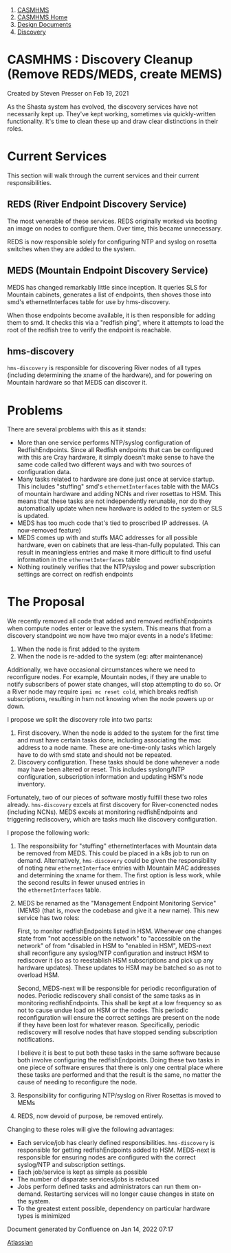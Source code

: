 1.  [CASMHMS](index.html)
2.  [CASMHMS Home](CASMHMS-Home_119901124.html)
3.  [Design Documents](Design-Documents_127906417.html)
4.  [Discovery](Discovery_227479292.html)

# <span id="title-text"> CASMHMS : Discovery Cleanup (Remove REDS/MEDS, create MEMS) </span>

Created by <span class="author"> Steven Presser</span> on Feb 19, 2021

As the Shasta system has evolved, the discovery services have not
necessarily kept up. They've kept working, sometimes via quickly-written
functionality. It's time to clean these up and draw clear distinctions
in their roles.

# Current Services

This section will walk through the current services and their current
responsibilities.

## REDS (River Endpoint Discovery Service)

The most venerable of these services. REDS originally worked via booting
an image on nodes to configure them. Over time, this became unnecessary.

REDS is now responsible solely for configuring NTP and syslog on rosetta
switches when they are added to the system.

## MEDS (Mountain Endpoint Discovery Service)

MEDS has changed remarkably little since inception. It queries SLS for
Mountain cabinets, generates a list of endpoints, then shoves those into
smd's ethernetInterfaces table for use by hms-discovery.

When those endpoints become available, it is then responsible for adding
them to smd. It checks this via a "redfish ping", where it attempts to
load the root of the redfish tree to verify the endpoint is reachable.

## hms-discovery

`hms-discovery` is responsible for discovering River nodes of all types
(including determining the xname of the hardware), and for powering on
Mountain hardware so that MEDS can discover it.

# Problems

There are several problems with this as it stands:

-   More than one service performs NTP/syslog configuration of
    RedfishEndpoints. Since all Redfish endpoints that can be configured
    with this are Cray hardware, it simply doesn't make sense to have
    the same code called two different ways and with two sources of
    configuration data.
-   Many tasks related to hardware are done just once at service
    startup. This includes "stuffing" smd's `ethernetInterfaces` table
    with the MACs of mountain hardware and adding NCNs and river
    rosettas to HSM. This means that these tasks are not independently
    rerunable, nor do they automatically update when new hardware is
    added to the system or SLS is updated.
-   MEDS has too much code that's tied to proscribed IP addresses. (A
    now-removed feature)
-   MEDS comes up with and stuffs MAC addresses for all possible
    hardware, even on cabinets that are less-than-fully populated. This
    can result in meaningless entries and make it more difficult to find
    useful information in the `ethernetInterfaces` table
-   Nothing routinely verifies that the NTP/syslog and power
    subscription settings are correct on redfish endpoints

# The Proposal

We recently removed all code that added and removed redfishEndpoints
when compute nodes enter or leave the system. This means that from a
discovery standpoint we now have two major events in a node's lifetime:

1.  When the node is first added to the system
2.  When the node is re-added to the system (eg: after maintenance)

Additionally, we have occasional circumstances where we need to
reconfigure nodes. For example, Mountain nodes, if they are unable to
notify subscribers of power state changes, will stop attempting to do
so. Or a River node may require `ipmi mc reset cold`, which breaks
redfish subscriptions, resulting in hsm not knowing when the node powers
up or down.

I propose we split the discovery role into two parts:

1.  First discovery. When the node is added to the system for the first
    time and must have certain tasks done, including associating the mac
    address to a node name. These are one-time-only tasks which largely
    have to do with smd state and should not be repeated.
2.  Discovery configuration. These tasks should be done whenever a node
    may have been altered or reset. This includes syslong/NTP
    configuration, subscription information and updating HSM's node
    inventory.

Fortunately, two of our pieces of software mostly fulfill these two
roles already. `hms-discovery` excels at first discovery for
River-conencted nodes (including NCNs). MEDS excels at monitoring
redfishEndpoints and triggering rediscovery, which are tasks much like
discovery configuration.

I propose the following work:

1.  The responsibility for "stuffing" ethernetInterfaces with Mountain
    data be removed from MEDS. This could be placed in a k8s job to run
    on demand. Alternatively, `hms-discovery` could be given the
    responsibility of noting new `ethernetInterface` entries with
    Mountain MAC addresses and determining the xname for them. The first
    option is less work, while the second results in fewer unused
    entries in the `ethernetInterfaces` table.

2.  MEDS be renamed as the "Management Endpoint Monitoring Service"
    (MEMS) (that is, move the codebase and give it a new name). This new
    service has two roles:

    First, to monitor redfishEndpoints listed in HSM. Whenever one
    changes state from "not accessible on the network" to "accessible on
    the network" of from "disabled in HSM to "enabled in HSM", MEDS-next
    shall reconfigure any syslog/NTP configuration and instruct HSM to
    rediscover it (so as to reestablish HSM subscriptions and pick up
    any hardware updates). These updates to HSM may be batched so as not
    to overload HSM.

    Second, MEDS-next will be responsible for periodic reconfiguration
    of nodes. Periodic rediscovery shall consist of the same tasks as in
    monitoring redfishEndpoints. This shall be kept at a low frequency
    so as not to cause undue load on HSM or the nodes. This periodic
    reconfiguration will ensure the correct settings are present on the
    node if they have been lost for whatever reason. Specifically,
    periodic rediscovery will resolve nodes that have stopped sending
    subscription notifications.

    I believe it is best to put both these tasks in the same software
    because both involve configuring the redfishEndpoints. Doing these
    two tasks in one piece of software ensures that there is only one
    central place where these tasks are performed and that the result is
    the same, no matter the cause of needing to reconfigure the node.

3.  Responsibility for configuring NTP/syslog on River Rosettas is moved
    to MEMs

4.  REDS, now devoid of purpose, be removed entirely.

Changing to these roles will give the following advantages:

-   Each service/job has clearly defined
    responsibilities. `hms-discovery` is responsible for getting
    redfishEndpoints added to HSM. MEDS-next is responsible for ensuring
    nodes are configured with the correct syslog/NTP and subscription
    settings.
-   Each job/service is kept as simple as possible
-   The number of disparate services/jobs is reduced
-   Jobs perform defined tasks and administrators can run them
    on-demand. Restarting services will no longer cause changes in state
    on the system.
-   To the greatest extent possible, dependency on particular hardware
    types is minimized

  

Document generated by Confluence on Jan 14, 2022 07:17

[Atlassian](http://www.atlassian.com/)
